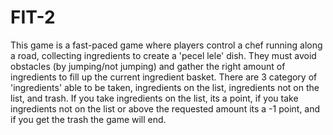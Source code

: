 # FIT-2

This game is a fast-paced game where players control a chef running along a road, collecting ingredients to create a 'pecel lele' dish. They must avoid obstacles (by jumping/not jumping) and gather the right amount of ingredients to fill up the current ingredient basket. There are 3 category of 'ingredients' able to be taken, ingredients on the list, ingredients not on the list, and trash. If you take ingredients on the list, its a point, if you take ingredients not on the list or above the requested amount its a -1 point, and if you get the trash the game will end.
